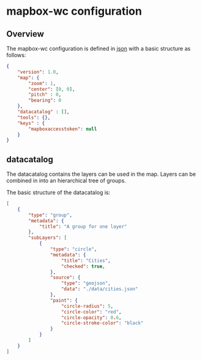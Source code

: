 # mapbox-wc configuration

## Overview
The mapbox-wc configuration is defined in [json](https://en.wikipedia.org/wiki/JSON) with 
a basic structure as follows:
```json
{
    "version": 1.0,
    "map": {
        "zoom": 1,
        "center": [0, 0],
        "pitch" : 0,
        "bearing": 0
    },
    "datacatalog" : [],
    "tools": {},
    "keys" : {
        "mapboxaccesstoken": null
    }
}
```

## datacatalog
The datacatalog contains the layers can be used in the map. Layers can be combined in into an
hierarchical tree of groups.

The basic structure of the datacatalog is:
```json
[
    {
        "type": "group",
        "metadata": {
            "title": "A group for one layer"
        },
        "subLayers": [
            {
                "type": "circle",
                "metadata": {
                    "title": "Cities",
                    "checked": true,
                },
                "source": {
                    "type": "geojson",
                    "data": "./data/cities.json"
                },
                "paint": {
                    "circle-radius": 5,
                    "circle-color": "red",
                    "circle-opacity": 0.6,
                    "circle-stroke-color": "black"
                }
            }
        ]
    }
]
```



